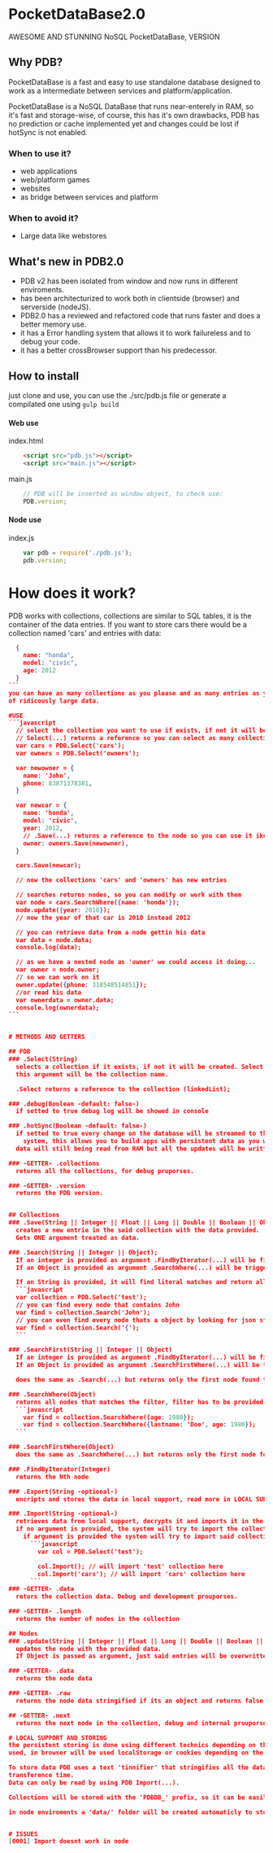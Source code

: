# PocketDataBase2.0
AWESOME AND STUNNING NoSQL PocketDataBase, VERSION

## Why PDB?
PocketDataBase is a fast and easy to use standalone database designed to work as a intermediate between services
and platform/application.

PocketDataBase is a NoSQL DataBase that runs near-enterely in RAM, so it's fast and storage-wise, of course, this
has it's own drawbacks, PDB has no prediction or cache implemented yet and changes could be lost if hotSync is not
enabled.

### When to use it?
* web applications
* web/platform games
* websites
* as bridge between services and platform

### When to avoid it?
* Large data like webstores


## What's new in PDB2.0
* PDB v2 has been isolated from window and now runs in different enviroments.
* has been architecturized to work both in clientside (browser) and serverside (nodeJS).
* PDB2.0 has a reviewed and refactored code that runs faster and does a better memory use.
* it has a Error handling system that allows it to work failureless and to debug your code.
* it has a better crossBrowser support than his predecessor.

## How to install
just clone and use, you can use the ./src/pdb.js file or generate a compilated one using `gulp build`

#### Web use
index.html
```html
    <script src="pdb.js"></script>
    <script src="main.js"></script>
```
main.js
```javascript
    // PDB will be inserted as window object, to check use:
    PDB.version;
```

#### Node use
index.js
```javascript
    var pdb = require('./pdb.js');
    pdb.version;
```

# How does it work?
PDB works with collections, collections are similar to SQL tables, it is the container of the data entries.
If you want to store cars there would be a collection named 'cars' and entries with data:
````json
  {
    name: "honda",
    model: "civic",
    age: 2012
  }
```
you can have as many collections as you please and as many entries as you want, but, PDB stores the info in RAM so be sure you dont store large amounts
of ridicously large data.

#USE
´´´javascript
  // select the collection you want to use if exists, if not it will be created
  // Select(...) returns a reference so you can select as many collections as you want and work on them simultaneosuly
  var cars = PDB.Select('cars');
  var owners = PDB.Select('owners');

  var newowner = {
    name: 'John',
    phone: 83871378381,
  }

  var newcar = {
    name: 'honda',
    model: 'civic',
    year: 2012,
    // .Save(...) returns a reference to the node so you can use it ike this
    owner: owners.Save(newowner),
  }

  cars.Save(newcar);

  // now the collections 'cars' and 'owners' has new entries

  // searches returns nodes, so you can modify or work with them
  var node = cars.SearchWhere({name: 'honda'});
  node.update({year: 2010}); 
  // now the year of that car is 2010 instead 2012

  // you can retrieve data from a node gettin his data
  var data = node.data;
  console.log(data);

  // as we have a nested node as 'owner' we could access it doing...
  var owner = node.owner;
  // so we can work on it
  owner.update({phone: 318548514851});
  //or read his data
  var ownerdata = owner.data;
  console.log(ownerdata);
```


# METHODS AND GETTERS

## PDB
### .Select(String)
  selects a collection if it exists, if not it will be created. Select gets ONE argument that has to be a *String*,
  this argument will be the collection name.

  .Select returns a reference to the collection (linkedList);

### .debug(Boolean -default: false-)
  if setted to true debug log will be showed in console

### .hotSync(Boolean -default: false-)
  if setted to true every change on the database will be streamed to the exportInterface to make it persistent in the
    system, this allows you to build apps with persistent data as you would with other database systems.
  data will still being read from RAM but all the updates will be written in local.

### -GETTER- .collections
  returns all the collections, for debug pruporses.

### -GETTER- .version
  returns the PDB version.


## Collections
### .Save(String || Integer || Float || Long || Double || Boolean || Object || Array)
  creates a new entrie in the said collection with the data provided.
  Gets ONE argument treated as data.

### .Search(String || Integer || Object);
  If an integer is provided as argument .FindByIterator(...) will be fired, read it instead.
  If an Object is provided as argument .SearchWhere(...) will be triggered, read instead.

  If an String is provided, it will find literal matches and return all of them.
  ```javascript
  var collection = PDB.Select('test');
  // you can find every node that contains John
  var find = collection.Search('John');
  // you can even find every node thats a object by looking for json structures like
  var find = collection.Search('{');
  ```

### .SearchFirst(String || Integer || Object)
  If an integer is provided as argument .FindByIterator(...) will be fired, read it instead.
  If an Object is provided as argument .SearchFirstWhere(...) will be triggered, read instead.

  does the same as .Search(...) but returns only the first node found that matches.

### .SearchWhere(Object)
  returns all nodes that matches the filter, filter has to be provided as argument with an object
  ```javascript
    var find = collection.SearchWhere({age: 1980});
    var find = collection.SearchWhere({lastname: 'Doe', age: 1980});
  ```

### .SearchFirstWhere(Object)
  does the same as .SearchWhere(...) but returns only the first node found that matches the filter.

### .FindByIterator(Integer)
  returns the Nth node

### .Export(String -optional-)
  encripts and stores the data in local support, read more in LOCAL SUPPORT AND STORING

### .Import(String -optional-)
  retrieves data from local support, decrypts it and imports it in the said collection.
  if no argument is provided, the system will try to import the collection named like the active collection,
    if argument is provided the system will try to import said collection
      ```javascript
        var col = PDB.Select('test');

        col.Import(); // will import 'test' collection here
        col.Import('cars'); // will import 'cars' collection here
      ```
### -GETTER- .data
  returs the collection data. Debug and development prouporses.

### -GETTER- .length
  returns the number of nodes in the collection

## Nodes
### .update(String || Integer || Float || Long || Double || Boolean || Object || Array)
  updates the node with the provided data.
  If Object is passed as argument, just said entries will be overwritten.

### -GETTER- .data
  returns the node data

### -GETTER- .raw
  returns the node data stringified if its an object and returns false if fata is a primitive

## -GETTER- .next
  returns the next node in the collection, debug and internal prouporses

# LOCAL SUPPORT AND STORING
the persistent storing is done using different technics depending on the platform, in node enviroments fs will be
used, in browser will be used localStorage or cookies depending on the avaiability.

To store data PDB uses a text 'tinnifier' that stringifies all the data and transforms it to ofusced characters to save space and
transference time.
Data can only be read by using PDB Import(...).

Collections will be stored with the 'PDBDB_' prefix, so it can be easily identificable.

in node enviroments a 'data/' folder will be created automaticly to store the collections.


# ISSUES
[0001] Import doesnt work in node

